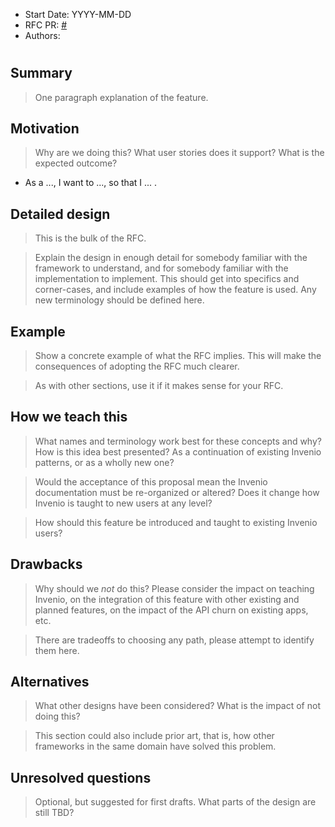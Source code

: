 - Start Date: YYYY-MM-DD
- RFC PR: [#<PR>](https://github.com/inveniosoftware/rfcs/pull/<PR>)
- Authors:

# <RFC title>

## Summary

> One paragraph explanation of the feature.

## Motivation

> Why are we doing this? What user stories does it support? What is the expected
outcome?

- As a ..., I want to ..., so that I ... .

## Detailed design

> This is the bulk of the RFC.

> Explain the design in enough detail for somebody
familiar with the framework to understand, and for somebody familiar with the
implementation to implement. This should get into specifics and corner-cases,
and include examples of how the feature is used. Any new terminology should be
defined here.


## Example

> Show a concrete example of what the RFC implies. This will make the consequences
of adopting the RFC much clearer.

> As with other sections, use it if it makes sense for your RFC.

## How we teach this

> What names and terminology work best for these concepts and why? How is this
idea best presented? As a continuation of existing Invenio patterns, or as a
wholly new one?

> Would the acceptance of this proposal mean the Invenio documentation must be
re-organized or altered? Does it change how Invenio is taught to new users
at any level?

> How should this feature be introduced and taught to existing Invenio
users?

## Drawbacks

> Why should we *not* do this? Please consider the impact on teaching Invenio,
on the integration of this feature with other existing and planned features,
on the impact of the API churn on existing apps, etc.

> There are tradeoffs to choosing any path, please attempt to identify them here.

## Alternatives

> What other designs have been considered? What is the impact of not doing this?

> This section could also include prior art, that is, how other frameworks in the same domain have solved this problem.

## Unresolved questions

> Optional, but suggested for first drafts. What parts of the design are still
TBD?
